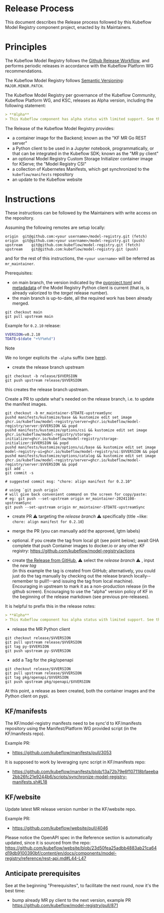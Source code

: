 # Release Process

This document describes the Release process followed by this Kubeflow Model Registry component project, enacted by its Maintainers.

# Principles

The Kubeflow Model Registry follows the [Github Release Workflow](https://github.com/kubeflow/model-registry/releases), and performs periodic releases in accordance with the Kubeflow Platform WG recommendations.

The Kubeflow Model Registry follows [Semantic Versioning](https://semver.org/): `MAJOR.MINOR.PATCH`.

The Kubeflow Model Registry per governance of the Kubeflow Community, Kubeflow Platform WG, and KSC, releases as Alpha version, including the following statement:

```md
> **Alpha**
> This Kubeflow component has alpha status with limited support. See the [Kubeflow versioning policies](https://www.kubeflow.org/docs/started/support/#application-status). The Kubeflow team is interested in your [feedback](https://github.com/kubeflow/model-registry/issues/new/choose) about the usability of the feature.
```

The Release of the Kubeflow Model Registry provides:
- a container image for the Backend; known as the "KF MR Go REST server"
- a Python client to be used in a Jupyter notebook, programmatically, or that can be integrated in the Kubeflow SDK; known as the "MR py client"
- an optional Model Registry Custom Storage Initializer container image for KServe; the "Model Registry CSI"
- a collection of Kubernetes Manifests, which get synchronized to the `kubeflow/manifests` repository
- an update to the Kubeflow website

# Instructions

These instructions can be followed by the Maintainers with write access on the repository.

Assuming the following remotes are setup locally:

```
origin	git@github.com:<your username>/model-registry.git (fetch)
origin	git@github.com:<your username>/model-registry.git (push)
upstream	git@github.com:kubeflow/model-registry.git (fetch)
upstream	git@github.com:kubeflow/model-registry.git (push)
```

and for the rest of this instructions, the `<your username>` will be referred as `mr_maintainer`.

Prerequisites:
- on main branch, the version indicated by the [pyproject.toml](https://github.com/kubeflow/model-registry/blob/d2312907025adbe83d3faafbecf1474824d055ed/clients/python/pyproject.toml#L3) and [metadadata](https://github.com/kubeflow/model-registry/blob/d2312907025adbe83d3faafbecf1474824d055ed/clients/python/src/model_registry/__init__.py#L3) of the Model Registry Python client is current (that is, is already valorized to the _target_ release number).
- the main branch is up-to-date, all the required work has been already merged.

```
git checkout main
git pull upstream main
```

Example for `0.2.10` release:

```sh
VVERSION=v0.2.10
TDATE=$(date "+%Y%m%d")
```

> [!NOTE]
> We no longer explicits the `-alpha` suffix (see [here](https://github.com/kubeflow/model-registry/issues/435#issuecomment-2384745910)).

- create the release branch upstream

```
git checkout -b release/$VVERSION
git push upstream release/$VVERSION
```

this creates the release branch upstream.

Create a PR to update what's needed on the release branch, i.e. to update the manifest images.

```
git checkout -b mr_maintainer-$TDATE-upstreamSync
pushd manifests/kustomize/base && kustomize edit set image ghcr.io/kubeflow/model-registry/server=ghcr.io/kubeflow/model-registry/server:$VVERSION && popd
pushd manifests/kustomize/options/csi && kustomize edit set image ghcr.io/kubeflow/model-registry/storage-initializer=ghcr.io/kubeflow/model-registry/storage-initializer:$VVERSION && popd
pushd manifests/kustomize/options/ui/base && kustomize edit set image model-registry-ui=ghcr.io/kubeflow/model-registry/ui:$VVERSION && popd
pushd manifests/kustomize/options/catalog && kustomize edit set image ghcr.io/kubeflow/model-registry/server=ghcr.io/kubeflow/model-registry/server:$VVERSION && popd
git add .
git commit -s

# suggested commit msg: "chore: align manifest for 0.2.10"

# using `git push origin`
# will give back convenient command on the screen for copy/paste:
# eg: git push --set-upstream origin mr_maintainer-20241108-upstreamSync
git push --set-upstream origin mr_maintainer-$TDATE-upstreamSync
```

- create PR ⚠️ targeting the _release branch_ ⚠️ specifically (title ~like: `chore: align manifest for 0.2.10`)
- merge the PR (you can manually add the approved, lgtm labels)

- optional. if you create the tag from local git (see point below); await GHA complete that push Container images to docker.io or any other KF registry: https://github.com/kubeflow/model-registry/actions
- create [the Release from GitHub](https://github.com/kubeflow/model-registry/releases/new), ⚠️ select the _release branch_ ⚠️ , input the _new tag_<br/>(in this example the tag is created from GitHub; alternatively, you could just do the tag manually by checking out the release branch locally--remember to pull!!--and issuing the tag from local machine).
Encouraging in upstream to mark it as a non-production release (in the github screen).
Encouraging to use the "alpha" version policy of KF in the beginning of the release markdown (see previous pre-releases).

It is helpful to prefix this in the release notes:

```md
> **Alpha**
> This Kubeflow component has alpha status with limited support. See the [Kubeflow versioning policies](https://www.kubeflow.org/docs/started/support/#application-status). The Kubeflow team is interested in your [feedback](https://github.com/kubeflow/model-registry/issues/new/choose) about the usability of the feature.
```

- release the MR Python client

```
git checkout release/$VVERSION
git pull upstream release/$VVERSION
git tag py-$VVERSION
git push upstream py-$VVERSION
```

- add a Tag for the pkg/openapi

```
git checkout release/$VVERSION
git pull upstream release/$VVERSION
git tag pkg/openapi/$VVERSION
git push upstream pkg/openapi/$VVERSION
```

At this point, a release as been created, both the container images and the Python client on pypi.

## KF/manifests

The KF/model-registry manifests need to be sync'd to KF/manifests repository using the Manifest/Platform WG provided script (in the KF/manifests repo).

Example PR:
- https://github.com/kubeflow/manifests/pull/3053

It is supposed to work by leveraging sync script in KF/manifests repo:
- https://github.com/kubeflow/manifests/blob/13a72b79e6f107118bfaeeba2bb26fc21e9244b6/scripts/synchronize-model-registry-manifests.sh#L18

## KF/website

Update latest MR release version number in the KF/website repo.

Example PR:
- https://github.com/kubeflow/website/pull/4046

Please notice the OpenAPI spec in the Reference section is automatically updated, since it is sourced from the repo: https://github.com/kubeflow/website/blob/23d50fea25adbb4883ab21ca64d19db9100390bf/content/en/docs/components/model-registry/reference/rest-api.md#L44-L47

## Anticipate prerequisites

See at the beginning "Prerequisites", to facilitate the next round, now it's the best time:
- bump already MR py client to the next version, example PR
https://github.com/kubeflow/model-registry/pull/871

